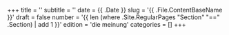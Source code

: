 +++
title = ''
subtitle = ''
date = {{ .Date }}
slug = '{{ .File.ContentBaseName }}'
draft = false
number = '{{ len (where .Site.RegularPages "Section" "==" .Section) | add 1 }}'
edition = 'die meinung'
categories = []
+++
